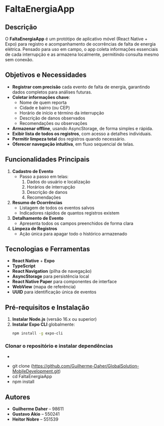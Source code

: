 # FaltaEnergiaApp

## Descrição  
O **FaltaEnergiaApp** é um protótipo de aplicativo móvel (React Native + Expo) para registro e acompanhamento de ocorrências de falta de energia elétrica. Pensado para uso em campo, o app coleta informações essenciais de cada interrupção e as armazena localmente, permitindo consulta mesmo sem conexão.

## Objetivos e Necessidades  
- **Registrar com precisão** cada evento de falta de energia, garantindo dados completos para análises futuras.  
- **Coletar informações chave**:  
  - Nome de quem reporta  
  - Cidade e bairro (ou CEP)  
  - Horário de início e término da interrupção  
  - Descrição de danos observados  
  - Recomendações ou observações  
- **Armazenar offline**, usando AsyncStorage, de forma simples e rápida.  
- **Exibir lista de todos os registros**, com acesso a detalhes individuais.  
- **Permitir limpeza total** dos registros quando necessário.  
- **Oferecer navegação intuitiva**, em fluxo sequencial de telas.

## Funcionalidades Principais  
1. **Cadastro de Evento**  
   - Passo a passo em telas:  
     1. Dados do usuário e localização  
     2. Horários de interrupção  
     3. Descrição de danos  
     4. Recomendações  
2. **Resumo de Ocorrências**  
   - Listagem de todos os eventos salvos  
   - Indicadores rápidos de quantos registros existem  
3. **Detalhamento de Evento**  
   - Apresenta todos os campos preenchidos de forma clara  
4. **Limpeza de Registros**  
   - Ação única para apagar todo o histórico armazenado

## Tecnologias e Ferramentas  
- **React Native** + **Expo**  
- **TypeScript**  
- **React Navigation** (pilha de navegação)  
- **AsyncStorage** para persistência local  
- **React Native Paper** para componentes de interface  
- **WebView** (mapa de referência)  
- **UUID** para identificação única de eventos

## Pré-requisitos e Instalação  
1. **Instalar Node.js** (versão 16.x ou superior)  
2. **Instalar Expo CLI** globalmente:  
   ```bash
   npm install -g expo-cli

### Clonar o repositório e instalar dependências

- ```bash
- git clone (https://github.com/Guilherme-Daher/GlobalSolution-MobileDevelopment.git)
- cd FaltaEnergiaApp
- npm install

## Autores

- **Guilherme Daher** – 98611  
- **Gustavo Akio** – 550241  
- **Heitor Nobre** – 551539  

